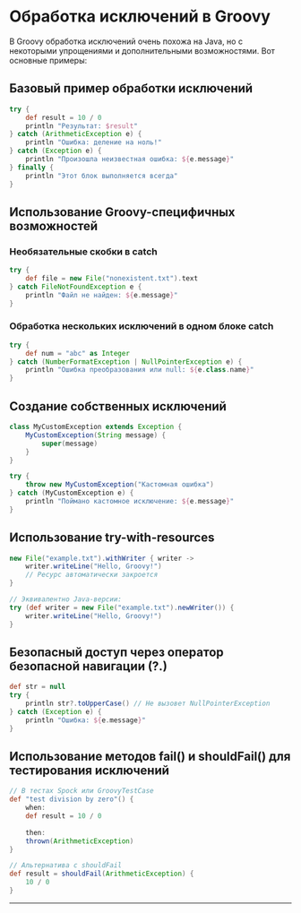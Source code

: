 # Обработка исключений в Groovy

В Groovy обработка исключений очень похожа на Java, но с некоторыми упрощениями и дополнительными возможностями. Вот основные примеры:

## Базовый пример обработки исключений

```groovy
try {
    def result = 10 / 0
    println "Результат: $result"
} catch (ArithmeticException e) {
    println "Ошибка: деление на ноль!"
} catch (Exception e) {
    println "Произошла неизвестная ошибка: ${e.message}"
} finally {
    println "Этот блок выполняется всегда"
}
```

## Использование Groovy-специфичных возможностей

### Необязательные скобки в catch

```groovy
try {
    def file = new File("nonexistent.txt").text
} catch FileNotFoundException e {
    println "Файл не найден: ${e.message}"
}
```

### Обработка нескольких исключений в одном блоке catch

```groovy
try {
    def num = "abc" as Integer
} catch (NumberFormatException | NullPointerException e) {
    println "Ошибка преобразования или null: ${e.class.name}"
}
```

## Создание собственных исключений

```groovy
class MyCustomException extends Exception {
    MyCustomException(String message) {
        super(message)
    }
}

try {
    throw new MyCustomException("Кастомная ошибка")
} catch (MyCustomException e) {
    println "Поймано кастомное исключение: ${e.message}"
}
```

## Использование try-with-resources

```groovy
new File("example.txt").withWriter { writer ->
    writer.writeLine("Hello, Groovy!")
    // Ресурс автоматически закроется
}

// Эквивалентно Java-версии:
try (def writer = new File("example.txt").newWriter()) {
    writer.writeLine("Hello, Groovy!")
}
```

## Безопасный доступ через оператор безопасной навигации (?.)

```groovy
def str = null
try {
    println str?.toUpperCase() // Не вызовет NullPointerException
} catch (Exception e) {
    println "Ошибка: ${e.message}"
}
```

## Использование методов fail() и shouldFail() для тестирования исключений

```groovy
// В тестах Spock или GroovyTestCase
def "test division by zero"() {
    when:
    def result = 10 / 0
    
    then:
    thrown(ArithmeticException)
}

// Альтернатива с shouldFail
def result = shouldFail(ArithmeticException) {
    10 / 0
}
```
-------

